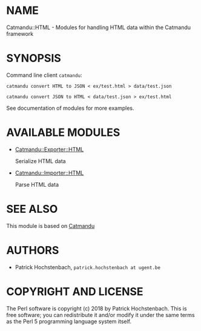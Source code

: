 # NAME

Catmandu::HTML - Modules for handling HTML data within the Catmandu framework

# SYNOPSIS

Command line client `catmandu`:

    catmandu convert HTML to JSON < ex/test.html > data/test.json

    catmandu convert JSON to HTML < data/test.json > ex/test.html

See documentation of modules for more examples.

# AVAILABLE MODULES

- [Catmandu::Exporter::HTML](https://metacpan.org/pod/Catmandu::Exporter::HTML)

    Serialize HTML data

- [Catmandu::Importer::HTML](https://metacpan.org/pod/Catmandu::Importer::HTML)

    Parse HTML data

# SEE ALSO

This module is based on [Catmandu](https://metacpan.org/pod/Catmandu)

# AUTHORS

- Patrick Hochstenbach, `patrick.hochstenbach at ugent.be`

# COPYRIGHT AND LICENSE

The Perl software is copyright (c) 2018 by Patrick Hochstenbach.
This is free software; you can redistribute it and/or modify it under the same
terms as the Perl 5 programming language system itself.
